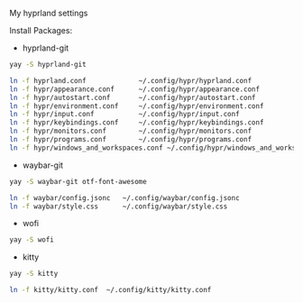 My hyprland settings

Install Packages:

* hyprland-git
```bash
yay -S hyprland-git
```
```bash
ln -f hyprland.conf             ~/.config/hypr/hyprland.conf
ln -f hypr/appearance.conf      ~/.config/hypr/appearance.conf
ln -f hypr/autostart.conf       ~/.config/hypr/autostart.conf
ln -f hypr/environment.conf     ~/.config/hypr/environment.conf
ln -f hypr/input.conf           ~/.config/hypr/input.conf
ln -f hypr/keybindings.conf     ~/.config/hypr/keybindings.conf
ln -f hypr/monitors.conf        ~/.config/hypr/monitors.conf
ln -f hypr/programs.conf        ~/.config/hypr/programs.conf
ln -f hypr/windows_and_workspaces.conf ~/.config/hypr/windows_and_workspaces.conf
```

* waybar-git
```bash
yay -S waybar-git otf-font-awesome
```
```bash
ln -f waybar/config.jsonc   ~/.config/waybar/config.jsonc
ln -f waybar/style.css      ~/.config/waybar/style.css
```

* wofi
```bash
yay -S wofi
```

* kitty
```bash
yay -S kitty
```
```bash
ln -f kitty/kitty.conf  ~/.config/kitty/kitty.conf
```